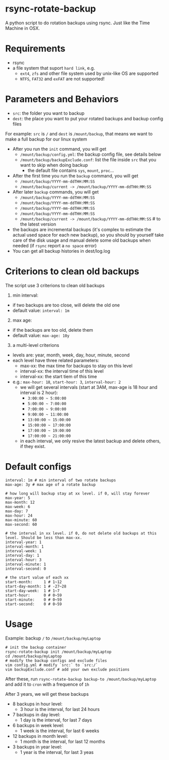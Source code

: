 # rsync-rotate-backup
A python script to do rotation backups using rsync. Just like the Time Machine in OSX.

# Requirements
* rsync
* a file system that suport `hard link`, e.g.
  * `ext4`, `zfs` and other file system used by unix-like OS are supported
  * `NTFS`, `FAT32` and `exFAT` are not supported!

# Parameters and Behaviors
* `src`: the folder you want to backup
* `dest`: the place you want to put your rotated backups and backup config files

For example: `src` is `/` and `dest` is `/mount/backup`, that means we want to make a full backup for our linux system
* After you run the `init` command, you will get
  * `/mount/backup/config.yml`: the backup config file, see details below
  * `/mount/backup/backupExclude.conf`: list the file inside `src` that you want to skip when doing backup
    * the default file contains `sys`, `mount`, `proc`...
* After the first time you run the `backup` command, you will get
  * `/mount/backup/YYYY-mm-ddTHH:MM:SS`
  * `/mount/backup/current -> /mount/backup/YYYY-mm-ddTHH:MM:SS`
* After later `backup` commands, you will get
  * `/mount/backup/YYYY-mm-ddTHH:MM:SS`
  * `/mount/backup/YYYY-mm-ddTHH:MM:SS`
  * `/mount/backup/YYYY-mm-ddTHH:MM:SS`
  * `/mount/backup/YYYY-mm-ddTHH:MM:SS`
  * `/mount/backup/current -> /mount/backup/YYYY-mm-ddTHH:MM:SS` # to the latest version
* the backups are incremental backups (it's complex to estimate the actual used space for each new backup), so you should by yourself take care of the disk usage and manual delete some old backups when needed (if `rsync` report a `no space` error)
* You can get all backup histories in dest/log.log

# Criterions to clean old backups
The script use 3 criterions to clean old backups
1. min interval:
  * if two backups are too close, will delete the old one
  * default value: `interval: 1m`
2. max age:
  * if the backups are too old, delete them
  * default value: `max-age: 10y`
3. a multi-level criterions
  * levels are: year, month, week, day, hour, minute, second
  * each level have three related parameters:
    * max-xx: the max time for backups to stay on this level
    * interval-xx: the interval time of this level
    * interval-xx: the start tiem of this time
  * e.g.: `max-hour: 18`, `start-hour: 3`, `interval-hour: 2`
    * we will get several intervals (start at 3AM, max-age is 18 hour and interval is 2 hour):
      * `3:00:00 ~ 5:00:00`
      * `5:00:00 ~ 7:00:00`
      * `7:00:00 ~ 9:00:00`
      * `9:00:00 ~ 11:00:00`
      * `13:00:00 ~ 15:00:00`
      * `15:00:00 ~ 17:00:00`
      * `17:00:00 ~ 19:00:00`
      * `17:00:00 ~ 21:00:00`
    * in each interval, we only resive the latest backup and delete others, if they exist.

# Default configs
```
interval: 1m # min interval of two rotate backups
max-age: 3y # max age of a rotate backup

# how long will backup stay at xx level. if 0, will stay forever
max-year: 5
max-month: 12
max-week: 6
max-day: 7
max-hour: 24
max-minute: 60
max-second: 60

# the interval in xx level. if 0, do not delete old backups at this level. Should be less than max-xx.
interval-year: 1
interval-month: 1
interval-week: 1
interval-day: 1
interval-hour: 3
interval-minute: 1
interval-second: 0

# the start value of each xx
start-month:     1 # 1~12
start-day-month: 1 # -27~28
start-day-week:  1 # 1~7
start-hour:      0 # 0~59
start-minute:    0 # 0~59
start-second:    0 # 0~59
```

# Usage
Example: backup `/` to `/mount/backup/myLaptop`
```
# init the backup container
rsync-rotate-backup init /mount/backup/myLaptop
cd /mount/backup/myLaptop
# modify the backup configs and exclude files
vim config.yml # modify `src:` to `src:/`
vim backupExclude.conf # add your own exclude positions
```
After these, run `rsync-rotate-backup backup-to /mount/backup/myLaptop` and add it to `cron` with a frequence of `1h`

After 3 years, we will get these backups
* 8 backups in hour level:
  * 3 hour is the interval, for last 24 hours
* 7 backups in day level:
  * 1 day is the interval, for last 7 days
* 6 backups in week level:
  * 1 week is the interval, for last 6 weeks
* 12 backups in month level:
  * 1 month is the interval, for last 12 months
* 3 backups in year level:
  * 1 year is the interval, for last 3 yeas
